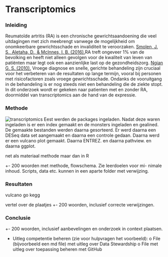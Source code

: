 # Transcriptomics


### Inleiding

Reumatoïde artritis (RA) is een chronische gewrichtsaandoening die veel uitdagingen met zich meebrengt vanwege de mogelijkheid om onomkeerbare gewrichtsschade en invaliditeit te veroorzaken. [Smolen, J. S., Aletaha, D., & McInnes, I. B. (2016).](bronnen/pubmed-27156434.txt)RA treft ongeveer 1% van de bevolking en heeft niet alleen gevolgen voor de kwaliteit van leven van patiënten maar legt ook een aanzienlijke last op de gezondheidszorg. [Ngian G. S. (2010).](bronnen/pubmed-20877764.txt) Vroege diagnose en snelle, gerichte behandeling zijn cruciaal voor het verbeteren van de resultaten op lange termijn, vooral bij personen met risicofactoren zoals vroege gewrichtsschade. Ondanks de vooruitgang in de behandeling is er nog steeds niet een behandeling die de ziekte stopt. In dit onderzoek wordt er gekeken naar patienten met en zonder RA, doormiddel van transcriptomics aan de hand van de expressie.

### Methode

![transcriptomics](https://github.com/user-attachments/assets/d49d1f50-8476-4ed8-aa30-e5c20f5b51e5) 
Eest werden de packages ingeladen. Nadat deze waren ingeladen is er een index gemaakt en de monsters ingeladen en gealined. De gemaakte bestanden werden daarna gesorteerd. Er werd daarna een DESeq data set aangemaakt en daarna een controle gedaan. Daarna werd er een vulcano plot gemaakt. Daarna ENTREZ. en daarna pathview. en daarna ggplot.

net als materiaal methode maar dan in R

+- 200 woorden met methode, flowschema. Zie leerdoelen voor mi-
nimale inhoud. Scripts, data etc. kunnen in een aparte folder met verwijzing.

### Resultaten
vulcano
go
kegg

vertel over de plaatjes
 +- 200 woorden, inclusief correcte verwijzingen.
 
### Conclusie


+- 200 woorden, inclusief aanbevelingen en onderzoek in context
plaatsen.


- Uitleg competentie beheren (zie voor hulpvragen het voorbeeld):
o File (bijvoorbeeld een md file) met uitleg over Data Stewardship
o File met uitleg over toepassing beheren met GitHub
